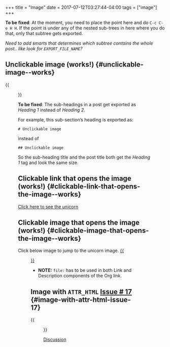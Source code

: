 +++
title = "Image"
date = 2017-07-12T03:27:44-04:00
tags = ["image"]
+++

**To be fixed**: At the moment, you need to place the point here and do `C-c C-e H H`. If the point is under any of the nested sub-trees in here where you do that, only that subtree gets exported.

*Need to add smarts that determines which subtree contains the whole post.. like look for `EXPORT_FILE_NAME`?*


## Unclickable image (works!) {#unclickable-image--works}

{{<figure src="/images/org-mode-unicorn-logo.png">}}

**To be fixed**: The sub-headings in a post get exported as *Heading 1* instead of *Heading 2*.

For example, this sub-section&rsquo;s heading is exported as:

    # Unclickable image

instead of

    ## Unclickable image

So the sub-heading title and the post title both get the *Heading 1* tag and look the same size.


## Clickable link that opens the image (works!) {#clickable-link-that-opens-the-image--works}

[Click here to see the unicorn](/images/org-mode-unicorn-logo.png)


## Clickable image that opens the image (works!) {#clickable-image-that-opens-the-image--works}

Click below image to jump to the unicorn image. [{{<figure src="/images/org-mode-unicorn-logo.png">}}](/images/org-mode-unicorn-logo.png)

-   **NOTE:** `file:` has to be used in both Link and Description components of the Org link.


## Image with `ATTR_HTML` [Issue # 17](https://github.com/kaushalmodi/ox-hugo/issues/17) {#image-with-attr-html-issue-17}

{{<figure src="/images/org-mode-unicorn-logo.png" class="inset">}}

[Discussion](https://github.com/kaushalmodi/ox-hugo/issues/17#issuecomment-313627728)
